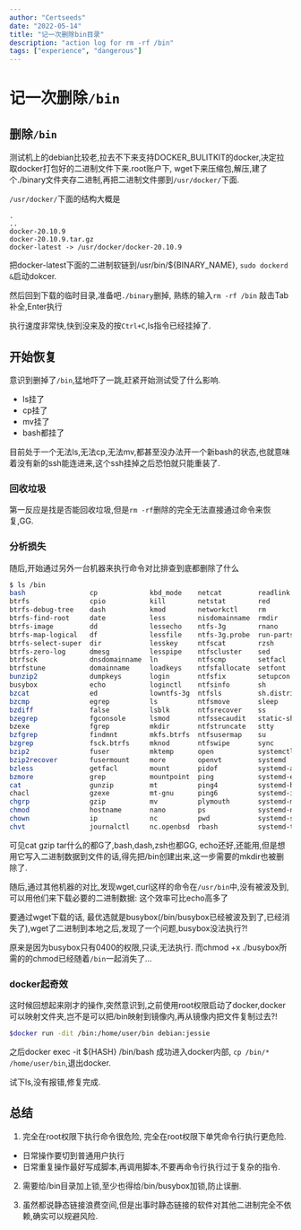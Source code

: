 ```yaml
---
author: "Certseeds"
date: "2022-05-14"
title: "记一次删除bin目录"
description: "action log for rm -rf /bin"
tags: ["experience", "dangerous"]
---
```


# 记一次删除`/bin`

## 删除`/bin`

测试机上的debian比较老,拉去不下来支持DOCKER_BULITKIT的docker,决定拉取docker打包好的二进制文件下来.root账户下, wget下来压缩包,解压,建了个./binary文件夹存二进制,再把二进制文件挪到`/usr/docker/`下面.

`/usr/docker/`下面的结构大概是

``` tree
.
..
docker-20.10.9
docker-20.10.9.tar.gz
docker-latest -> /usr/docker/docker-20.10.9
```

把docker-latest下面的二进制软链到/usr/bin/${BINARY_NAME}, `sudo dockerd &`启动dokcer.

然后回到下载的临时目录,准备吧`./binary`删掉, 熟练的输入`rm -rf /bin` 敲击Tab补全,Enter执行

执行速度非常快,快到没来及的按`Ctrl+C`,ls指令已经挂掉了.

## 开始恢复

意识到删掉了`/bin`,猛地吓了一跳,赶紧开始测试受了什么影响.

+ ls挂了
+ cp挂了
+ mv挂了
+ bash都挂了

目前处于一个无法ls,无法cp,无法mv,都甚至没办法开一个新bash的状态,也就意味着没有新的ssh能连进来,这个ssh挂掉之后恐怕就只能重装了.

### 回收垃圾

第一反应是找是否能回收垃圾,但是`rm -rf`删除的完全无法直接通过命令来恢复,GG.

### 分析损失

随后,开始通过另外一台机器来执行命令对比排查到底都删除了什么

``` bash
$ ls /bin
bash                cp             kbd_mode    netcat         readlink                  systemd-tty-ask-password-agent
btrfs               cpio           kill        netstat        red                       tar
btrfs-debug-tree    dash           kmod        networkctl     rm                        tempfile
btrfs-find-root     date           less        nisdomainname  rmdir                     touch
btrfs-image         dd             lessecho    ntfs-3g        rnano                     true
btrfs-map-logical   df             lessfile    ntfs-3g.probe  run-parts                 udevadm
btrfs-select-super  dir            lesskey     ntfscat        rzsh                      ulockmgr_server
btrfs-zero-log      dmesg          lesspipe    ntfscluster    sed                       umount
btrfsck             dnsdomainname  ln          ntfscmp        setfacl                   uname
btrfstune           domainname     loadkeys    ntfsfallocate  setfont                   uncompress
bunzip2             dumpkeys       login       ntfsfix        setupcon                  unicode_start
busybox             echo           loginctl    ntfsinfo       sh                        vdir
bzcat               ed             lowntfs-3g  ntfsls         sh.distrib                wdctl
bzcmp               egrep          ls          ntfsmove       sleep                     which
bzdiff              false          lsblk       ntfsrecover    ss                        whiptail
bzegrep             fgconsole      lsmod       ntfssecaudit   static-sh                 wslpath
bzexe               fgrep          mkdir       ntfstruncate   stty                      ypdomainname
bzfgrep             findmnt        mkfs.btrfs  ntfsusermap    su                        zcat
bzgrep              fsck.btrfs     mknod       ntfswipe       sync                      zcmp
bzip2               fuser          mktemp      open           systemctl                 zdiff
bzip2recover        fusermount     more        openvt         systemd                   zegrep
bzless              getfacl        mount       pidof          systemd-ask-password      zfgrep
bzmore              grep           mountpoint  ping           systemd-escape            zforce
cat                 gunzip         mt          ping4          systemd-hwdb              zgrep
chacl               gzexe          mt-gnu      ping6          systemd-inhibit           zless
chgrp               gzip           mv          plymouth       systemd-machine-id-setup  zmore
chmod               hostname       nano        ps             systemd-notify            znew
chown               ip             nc          pwd            systemd-sysusers          zsh
chvt                journalctl     nc.openbsd  rbash          systemd-tmpfiles          zsh5
```

可见cat gzip tar什么的都G了,bash,dash,zsh也都GG, echo还好,还能用,但是想用它写入二进制数据到文件的话,得先把/bin创建出来,这一步需要的mkdir也被删除了.

随后,通过其他机器的对比,发现wget,curl这样的命令在`/usr/bin`中,没有被波及到, 可以用他们来下载必要的二进制数据: 这个效率可比echo高多了

要通过wget下载的话, 最优选就是busybox(/bin/busybox已经被波及到了,已经消失了),wget了二进制到本地之后,发现了一个问题,busybox没法执行?!

原来是因为busybox只有0400的权限,只读,无法执行. 而chmod +x ./busybox所需的的chmod已经随着`/bin`一起消失了...

### docker起奇效

这时候回想起来刚才的操作,突然意识到,之前使用root权限启动了docker,docker可以映射文件夹,岂不是可以把/bin映射到镜像内,再从镜像内把文件复制过去?!

``` bash
$docker run -dit /bin:/home/user/bin debian:jessie
```

之后docker exec -it ${HASH} /bin/bash 成功进入docker内部, `cp /bin/* /home/user/bin`,退出docker.

试下ls,没有报错,修复完成.

## 总结

1. 完全在root权限下执行命令很危险, 完全在root权限下单凭命令行执行更危险.
  + 日常操作要切到普通用户执行
  + 日常重复操作最好写成脚本,再调用脚本,不要再命令行执行过于复杂的指令.

2. 需要给/bin目录加上锁,至少也得给/bin/busybox加锁,防止误删.

3. 虽然都说静态链接浪费空间,但是出事时静态链接的软件对其他二进制完全不依赖,确实可以规避风险.
